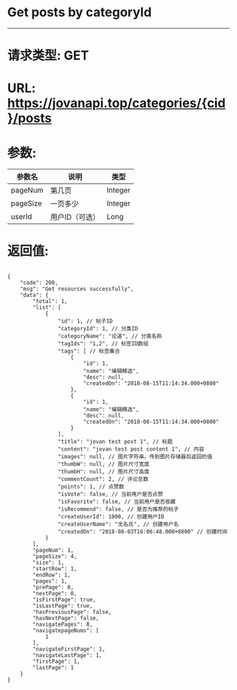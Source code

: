 # Get posts by categoryId
---
# 请求类型: GET
# URL: https://jovanapi.top/categories/{cid}/posts
# 参数:
参数名 | 说明                   | 类型
----- |----------------------- | ----
pageNum | 第几页   | Integer
pageSize  | 一页多少        | Integer
userId   | 用户ID（可选） | Long
# 返回值:
<pre><code>
{
    "code": 200,
    "msg": "Get resources successfully",
    "data": {
        "total": 1,
        "list": [
            {
                "id": 1, // 帖子ID
                "categoryId": 1, // 分类ID
                "categoryName": "论道", // 分类名称
                "tagIds": "1,2", // 标签ID数组
                "tags": [ // 标签集合
                    {
                        "id": 1,
                        "name": "编辑精选",
                        "desc": null,
                        "createdOn": "2018-08-15T11:14:34.000+0800"
                    },
                    {
                        "id": 1,
                        "name": "编辑精选",
                        "desc": null,
                        "createdOn": "2018-08-15T11:14:34.000+0800"
                    }
                ],
                "title": "jovan test post 1", // 标题
                "content": "jovan test post content 1", // 内容
                "images": null, // 图片字符串，传到图片存储器后返回的值
                "thumbW": null, // 图片尺寸宽度
                "thumbH": null, // 图片尺寸高度
                "commentCount": 2, // 评论总数
                "points": 1, // 点赞数
                "isVote": false, // 当前用户是否点赞
                "isFavorite": false, // 当前用户是否收藏
                "isRecommend": false, // 是否为推荐的帖子
                "createUserId": 1000, // 创建用户ID
                "createUserName": "无名氏", // 创建用户名
                "createdOn": "2018-08-03T16:06:48.000+0800" // 创建时间
            }
        ],
        "pageNum": 1,
        "pageSize": 4,
        "size": 1,
        "startRow": 1,
        "endRow": 1,
        "pages": 1,
        "prePage": 0,
        "nextPage": 0,
        "isFirstPage": true,
        "isLastPage": true,
        "hasPreviousPage": false,
        "hasNextPage": false,
        "navigatePages": 8,
        "navigatepageNums": [
            1
        ],
        "navigateFirstPage": 1,
        "navigateLastPage": 1,
        "firstPage": 1,
        "lastPage": 1
    }
}
</code></pre>
